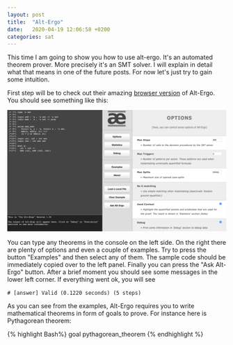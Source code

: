 ```yaml
---
layout: post
title:  "Alt-Ergo"
date:   2020-04-19 12:06:58 +0200
categories: sat
---
```



This time I am going to show you how to use alt-ergo. It's an automated theorem prover. More precisely it's an SMT solver. I will explain in detail what that means in one of the future posts. For now let's just try to gain some intuition.

First step will be to check out their amazing [browser version](https://alt-ergo.ocamlpro.com/try.php) of Alt-Ergo. You should see something like this:

![Alt-Ergo browser version](/assets/alt_ergo_browser.png)

You can type any theorems in the console on the left side. On the right there are plenty of options and even a couple of examples. Try to press the button "Examples" and then select any of them. The sample code should be immediately copied over to the left panel. Finally you can press the "Ask Alt-Ergo" button. After a brief moment you should see some messages in the lower left corner. If everything went ok, you will see

    # [answer] Valid (0.1220 seconds) (5 steps)
    
    
As you can see from the examples, Alt-Ergo requires you to write mathematical theorems in form of goals to prove. For instance here is Pythagorean theorem:

{% highlight Bash%}
goal pythagorean_theorem
{% endhighlight  %}
